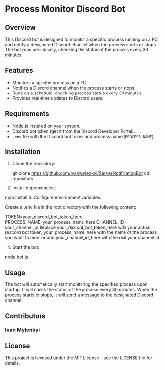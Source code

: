 # Process Monitor Discord Bot

## Overview

This Discord bot is designed to monitor a specific process running on a PC and notify a designated Discord channel when the process starts or stops. The bot runs periodically, checking the status of the process every 30 minutes.

## Features

- Monitors a specific process on a PC.
- Notifies a Discord channel when the process starts or stops.
- Runs on a schedule, checking process status every 30 minutes.
- Provides real-time updates to Discord users.

## Requirements

- Node.js installed on your system.
- Discord bot token (get it from the Discord Developer Portal).
- `.env` file with the Discord bot token and process name (`PROCESS_NAME`).

## Installation

1. Clone the repository:

   git clone https://github.com/IvanMylenkyi/ServerNotificationBot
   cd repository
2. Install dependencies:

npm install
3. Configure environment variables:

Create a .env file in the root directory with the following content:

TOKEN=your_discord_bot_token_here
PROCESS_NAME=your_process_name_here
CHANNEL_ID = your_channel_id
Replace your_discord_bot_token_here with your actual Discord bot token, your_process_name_here with the name of the process you want to monitor and your_channel_id_here with the real your channel id.

4. Start the bot:

node bot.js
## Usage
The bot will automatically start monitoring the specified process upon startup.
It will check the status of the process every 30 minutes.
When the process starts or stops, it will send a message to the designated Discord channel.

## Contributors
 ### Ivan Mylenkyi

## License
This project is licensed under the MIT License - see the LICENSE file for details.
